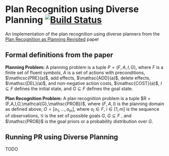 # Plan Recognition using Diverse Planning [![Build Status](https://travis-ci.org/pucrs-automated-planning/diverse-plan-rec.svg?branch=master)](https://travis-ci.org/pucrs-automated-planning/diverse-plan-rec)

An implementation of the plan recognition using diverse planners from the [Plan Recognition as Planning Revisited](http://www.cs.toronto.edu/~shirin/Sohrabi-IJCAI-16.pdf) paper 


## Formal definitions from the paper


**Planning Problem:** A planning problem is a tuple $P = (F,A,I,G)$, where $F$ is a finite set of fluent symbols, $A$ is a set of actions with preconditions, $\mathcsc{PRE}(a)$, add effects, $\mathsc{ADD}(a)$, delete effects, $\mathsc{DEL}(a)$, and non-negative action costs, $\mathsc{COST}(a)$, $I \subseteq F$ defines the initial state, and $G \subseteq F$ defines the goal state.

**Plan Recognition Problem:** A plan recognition problem is a tuple $R = (F,A,I,O,\mathcal{G},\mathsc{PROB})$, where $(F,A,I)$ is the planning domain as defined above, $O = [o_1,...,o_m]$, where $o_i \in F$, $i \in [1,m]$ is the sequence of observations, $\mathcal{G}$ is the set of possible goals $G$, $G \subseteq F$ , and $\mathsc{PROB}$ is the goal priors or a probability distribution over $G$.

## Running PR using Diverse Planning

TODO

```bash
```